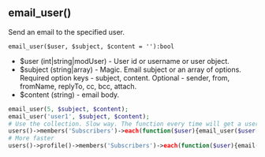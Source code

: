 ## email_user()
Send an email to the specified user.

```email_user($user, $subject, $content = ''):bool```

- $user (int|string|modUser) - User id or username or user object.
- $subject (string|array) - Magic. Email subject or an array of options. Required option keys - subject, content. Optional - sender, from, fromName, replyTo, cc, bcc, attach.
- $content (string) - email body.

```php
email_user(5, $subject, $content);
email_user('user1', $subject, $content);
# Use the collection. Slow way. The function every time will get a user object to get his email.
users()->members('Subscribers')->each(function($user){email_user($user['id'], 'subject', 'content');});
# More faster
users()->profile()->members('Subscribers')->each(function($user){email($user['email'],'subject', 'content');});
```